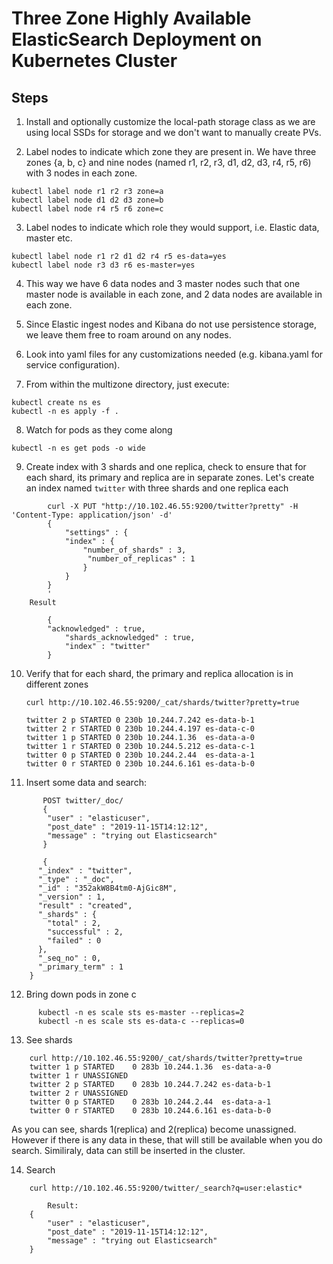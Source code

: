 
# Three Zone Highly Available ElasticSearch Deployment on Kubernetes Cluster




## Steps

1. Install and optionally customize the local-path storage class as we are using local SSDs for storage and we don't want to manually create PVs.

2. Label nodes to indicate which zone they are present in. We have three zones {a, b, c} and nine nodes (named r1, r2, r3, d1, d2, d3, r4, r5, r6)  with 3 nodes in each zone.

``` 
kubectl label node r1 r2 r3 zone=a
kubectl label node d1 d2 d3 zone=b
kubectl label node r4 r5 r6 zone=c
```

3. Label nodes to indicate which role they would support, i.e. Elastic data, master etc.

```
kubectl label node r1 r2 d1 d2 r4 r5 es-data=yes
kubectl label node r3 d3 r6 es-master=yes
```

4. This way we have 6 data nodes and 3 master nodes such that one master node is available in each zone, and 2 data nodes are available in each zone.

5. Since Elastic ingest nodes and Kibana do not use persistence storage, we leave them free to roam around on any nodes.

6. Look into yaml files for any customizations needed (e.g. kibana.yaml for service configuration).

7. From within the multizone directory, just execute:

``` 
kubectl create ns es
kubectl -n es apply -f .
```
8. Watch for pods as they come along

```
kubectl -n es get pods -o wide
```
9. Create index with 3 shards and one replica, check to ensure that for each shard, its primary and replica are in separate zones.
   Let's create an index named `twitter` with three shards and one replica each

```   
        curl -X PUT "http://10.102.46.55:9200/twitter?pretty" -H 'Content-Type: application/json' -d'
        {
            "settings" : {
            "index" : {
                "number_of_shards" : 3, 
                 "number_of_replicas" : 1 
                }
            }
        }
        '
    Result

        {
        "acknowledged" : true,
            "shards_acknowledged" : true,
            "index" : "twitter"
        }
```

10. Verify that for each shard, the primary and replica allocation is in different zones

        curl http://10.102.46.55:9200/_cat/shards/twitter?pretty=true

        twitter 2 p STARTED 0 230b 10.244.7.242 es-data-b-1
        twitter 2 r STARTED 0 230b 10.244.4.197 es-data-c-0
        twitter 1 p STARTED 0 230b 10.244.1.36  es-data-a-0
        twitter 1 r STARTED 0 230b 10.244.5.212 es-data-c-1
        twitter 0 p STARTED 0 230b 10.244.2.44  es-data-a-1
        twitter 0 r STARTED 0 230b 10.244.6.161 es-data-b-0  

11. Insert some data and search:

```
       POST twitter/_doc/
       {
        "user" : "elasticuser",
        "post_date" : "2019-11-15T14:12:12",
        "message" : "trying out Elasticsearch"
       }

       {
	  "_index" : "twitter",
	  "_type" : "_doc",
	  "_id" : "352akW8B4tm0-AjGic8M",
	  "_version" : 1,
	  "result" : "created",
	  "_shards" : {
	    "total" : 2,
	    "successful" : 2,
	    "failed" : 0
	  },
	  "_seq_no" : 0,
	  "_primary_term" : 1
	}
```

12. Bring down pods in zone c

```
      kubectl -n es scale sts es-master --replicas=2
      kubectl -n es scale sts es-data-c --replicas=0
```

13. See shards

```
	curl http://10.102.46.55:9200/_cat/shards/twitter?pretty=true
	twitter 1 p STARTED    0 283b 10.244.1.36  es-data-a-0
	twitter 1 r UNASSIGNED                     
	twitter 2 p STARTED    0 283b 10.244.7.242 es-data-b-1
	twitter 2 r UNASSIGNED                     
	twitter 0 p STARTED    0 283b 10.244.2.44  es-data-a-1
	twitter 0 r STARTED    0 283b 10.244.6.161 es-data-b-0
```

As you can see, shards 1(replica) and 2(replica) become unassigned. However if there is any data in these, that will still be available when you do search. Similiraly, data can still be inserted in the cluster.

14. Search

```	
	curl http://10.102.46.55:9200/twitter/_search?q=user:elastic*

        Result:
	{
	    "user" : "elasticuser",
	    "post_date" : "2019-11-15T14:12:12",
	    "message" : "trying out Elasticsearch"
	}
```




